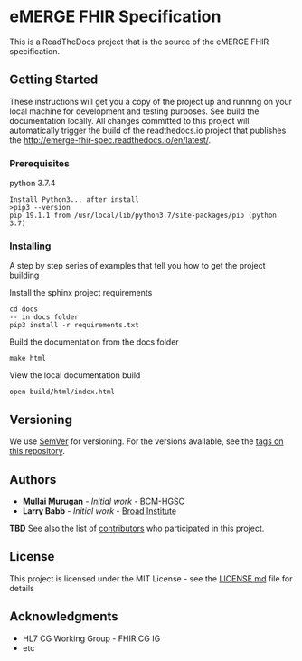 # eMERGE FHIR Specification

This is a ReadTheDocs project that is the source of the eMERGE FHIR specification.

## Getting Started

These instructions will get you a copy of the project up and running on your local machine for development and testing purposes. See build the documentation locally. All changes committed to
this project will automatically trigger the build of the readthedocs.io project that publishes
the http://emerge-fhir-spec.readthedocs.io/en/latest/.

### Prerequisites

python 3.7.4

```
Install Python3... after install
>pip3 --version
pip 19.1.1 from /usr/local/lib/python3.7/site-packages/pip (python 3.7)
```

### Installing

A step by step series of examples that tell you how to get the project building

Install the sphinx project requirements

```
cd docs
-- in docs folder
pip3 install -r requirements.txt
```

Build the documentation from the docs folder

```
make html
```

View the local documentation build

```
open build/html/index.html
```

## Versioning

We use [SemVer](http://semver.org/) for versioning. For the versions available, see the [tags on this repository](https://github.com/emerge-ehri/fhir-specification/tags).

## Authors

* **Mullai Murugan** - *Initial work* - [BCM-HGSC](https://www.hgsc.bcm.edu/)
* **Larry Babb** - *Initial work* - [Broad Institute](https://www.broadinstitute.org/)

**TBD** See also the list of [contributors](https://github.com/emerge-ehri/fhir-specification/contributors) who participated in this project.

## License

This project is licensed under the MIT License - see the [LICENSE.md](LICENSE.md) file for details

## Acknowledgments

* HL7 CG Working Group - FHIR CG IG
* etc
